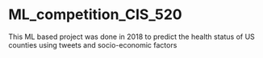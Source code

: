 # ML_competition_CIS_520
This ML based project was done in 2018 to predict the health status of US counties using tweets and socio-economic factors


